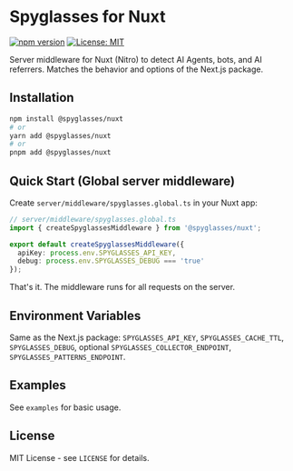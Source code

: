 # Spyglasses for Nuxt

[![npm version](https://badge.fury.io/js/@spyglasses%2Fnuxt.svg)](https://www.npmjs.com/package/@spyglasses/nuxt)
[![License: MIT](https://img.shields.io/badge/License-MIT-yellow.svg)](https://opensource.org/licenses/MIT)

Server middleware for Nuxt (Nitro) to detect AI Agents, bots, and AI referrers. Matches the behavior and options of the Next.js package.

## Installation

```bash
npm install @spyglasses/nuxt
# or
yarn add @spyglasses/nuxt
# or
pnpm add @spyglasses/nuxt
```

## Quick Start (Global server middleware)

Create `server/middleware/spyglasses.global.ts` in your Nuxt app:

```ts
// server/middleware/spyglasses.global.ts
import { createSpyglassesMiddleware } from '@spyglasses/nuxt';

export default createSpyglassesMiddleware({
  apiKey: process.env.SPYGLASSES_API_KEY,
  debug: process.env.SPYGLASSES_DEBUG === 'true'
});
```

That's it. The middleware runs for all requests on the server.

## Environment Variables

Same as the Next.js package: `SPYGLASSES_API_KEY`, `SPYGLASSES_CACHE_TTL`, `SPYGLASSES_DEBUG`, optional `SPYGLASSES_COLLECTOR_ENDPOINT`, `SPYGLASSES_PATTERNS_ENDPOINT`.

## Examples

See `examples` for basic usage.

## License

MIT License - see `LICENSE` for details.

